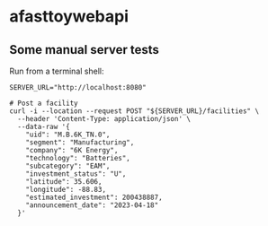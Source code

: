 # afasttoywebapi

## Some manual server tests
Run from a terminal shell:

```shell
SERVER_URL="http://localhost:8080"

# Post a facility
curl -i --location --request POST "${SERVER_URL}/facilities" \
  --header 'Content-Type: application/json' \
  --data-raw '{
    "uid": "M.B.6K_TN.0",
    "segment": "Manufacturing",
    "company": "6K Energy",
    "technology": "Batteries",
    "subcategory": "EAM",
    "investment_status": "U",
    "latitude": 35.606,
    "longitude": -88.83,
    "estimated_investment": 200438887,
    "announcement_date": "2023-04-18"
  }'
```